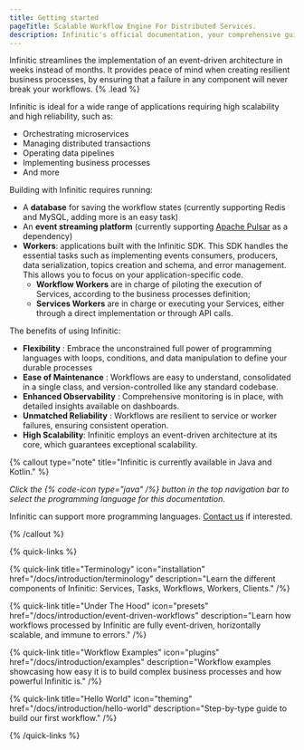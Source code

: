 ```yaml
---
title: Getting started
pageTitle: Scalable Workflow Engine For Distributed Services.
description: Infinitic's official documentation, your comprehensive guide to mastering Infinitic's scalable workflow engine for distributed services. Dive into detailed tutorials, explore in-depth concepts, and discover practical examples to leverage Infinitic effectively in your Java or Kotlin projects. Whether you're orchestrating microservices, managing data pipelines, or implementing complex business processes, our documentation provides the tools and insights you need for success. Start enhancing your distributed systems with Infinitic's robust, scalable, and resilient framework today.
---
```

Infinitic streamlines the implementation of an event-driven architecture in weeks instead of months. It provides peace of mind when creating resilient business processes, by ensuring that a failure in any component will never break your workflows. {% .lead %}

Infinitic is ideal for a wide range of applications requiring high scalability and high reliability, such as:

* Orchestrating microservices
* Managing distributed transactions
* Operating data pipelines
* Implementing business processes
* And more

Building with Infinitic requires running:
- A **database** for saving the workflow states (currently supporting Redis and MySQL, adding more is an easy task)
- An **event streaming platform** (currently supporting [Apache Pulsar](https://pulsar.apache.org/) as a dependency)
- **Workers**: applications built with the Infinitic SDK. This SDK handles the essential tasks such as implementing events consumers, producers, data serialization, topics creation and schema, and error management. This allows you to focus on your application-specific code. 
    - **Workflow Workers** are in charge of piloting the execution of Services, according to the business processes definition;
    - **Services Workers** are in charge or executing your Services, either through a direct implementation or through API calls.

The benefits of using Infinitic:

* **Flexibility** : Embrace the unconstrained full power of programming languages with loops, conditions, and data manipulation to define your durable processes
* **Ease of Maintenance** : Workflows are easy to understand, consolidated in a single class, and version-controlled like any standard codebase.
* **Enhanced Observability** : Comprehensive monitoring is in place, with detailed insights available on dashboards.
* **Unmatched Reliability** : Workflows are resilient to service or worker failures, ensuring consistent operation.
* **High Scalability**: Infinitic employs an event-driven architecture at its core, which guarantees exceptional scalability.

{% callout type="note" title="Infinitic is currently available in Java and Kotlin." %}

*Click the {% code-icon type="java" /%} button in the top navigation bar to select the programming language for this documentation*.

Infinitic can support more programming languages. [Contact us](/docs/community/contact) if interested.

{% /callout  %}

{% quick-links %}

{% quick-link title="Terminology" icon="installation" href="/docs/introduction/terminology" description="Learn the different components of Infinitic: Services, Tasks, Workflows, Workers, Clients." /%}

{% quick-link title="Under The Hood" icon="presets" href="/docs/introduction/event-driven-workflows" description="Learn how workflows processed by Infinitic are fully event-driven, horizontally scalable, and immune to errors." /%}

{% quick-link title="Workflow Examples" icon="plugins" href="/docs/introduction/examples" description="Workflow examples showcasing how easy it is to build complex business processes and how powerful Infinitic is." /%}

{% quick-link title="Hello World" icon="theming" href="/docs/introduction/hello-world" description="Step-by-type guide to build our first workflow." /%}

{% /quick-links %}
